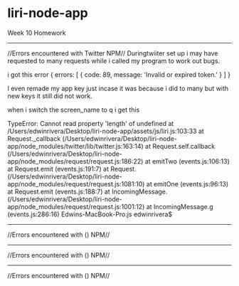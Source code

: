 # liri-node-app
Week 10 Homework


-------------------------------------------
//Errors encountered with Twitter NPM//
Duringtwiiter set up i may have requested to many requests while i called my program to work out bugs.

i got this error
{ errors: [ { code: 89, message: 'Invalid or expired token.' } ] }


I even remade my app key just incase it was because i did to many but with new keys it still did not work.



when i switch the screen_name to q i get this

TypeError: Cannot read property 'length' of undefined
    at /Users/edwinrivera/Desktop/liri-node-app/assets/js/liri.js:103:33
    at Request._callback (/Users/edwinrivera/Desktop/liri-node-app/node_modules/twitter/lib/twitter.js:163:14)
    at Request.self.callback (/Users/edwinrivera/Desktop/liri-node-app/node_modules/request/request.js:186:22)
    at emitTwo (events.js:106:13)
    at Request.emit (events.js:191:7)
    at Request.<anonymous> (/Users/edwinrivera/Desktop/liri-node-app/node_modules/request/request.js:1081:10)
    at emitOne (events.js:96:13)
    at Request.emit (events.js:188:7)
    at IncomingMessage.<anonymous> (/Users/edwinrivera/Desktop/liri-node-app/node_modules/request/request.js:1001:12)
    at IncomingMessage.g (events.js:286:16)
Edwins-MacBook-Pro:js edwinrivera$ 






-------------------------------------------
//Errors encountered with () NPM//





-------------------------------------------
//Errors encountered with () NPM//





-------------------------------------------
//Errors encountered with () NPM//
